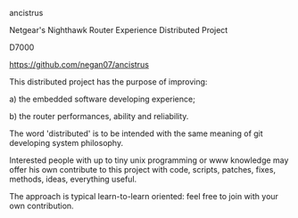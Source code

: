 ancistrus

Netgear's Nighthawk Router Experience Distributed Project

D7000

https://github.com/negan07/ancistrus


This distributed project has the purpose of improving:

a) the embedded software developing experience;

b) the router performances, ability and reliability.

The word 'distributed' is to be intended with the same meaning of git developing system philosophy.

Interested people with up to tiny unix programming or www knowledge may offer his own contribute 
to this project with code, scripts, patches, fixes, methods, ideas, everything useful.

The approach is typical learn-to-learn oriented: feel free to join with your own contribution. 

